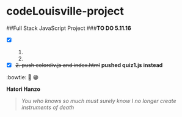 # codeLouisville-project
##Full Stack JavaScript Project
###**TO DO 5.11.16**

- [x] <del><ol> <li> </li> <li> </li> </ol></del>
- [x] <del>2. push colordiv.js and index.html</del> **pushed quiz1.js instead**

:bowtie: :tada: :grin:

**Hatori Hanzo**

>*You who knows so much
>must surely know I no longer create
>instruments of death*
